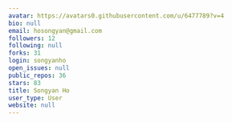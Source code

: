 ```yaml
---
avatar: https://avatars0.githubusercontent.com/u/6477789?v=4
bio: null
email: hosongyan@gmail.com
followers: 12
following: null
forks: 31
login: songyanho
open_issues: null
public_repos: 36
stars: 83
title: Songyan Ho
user_type: User
website: null
---
```

